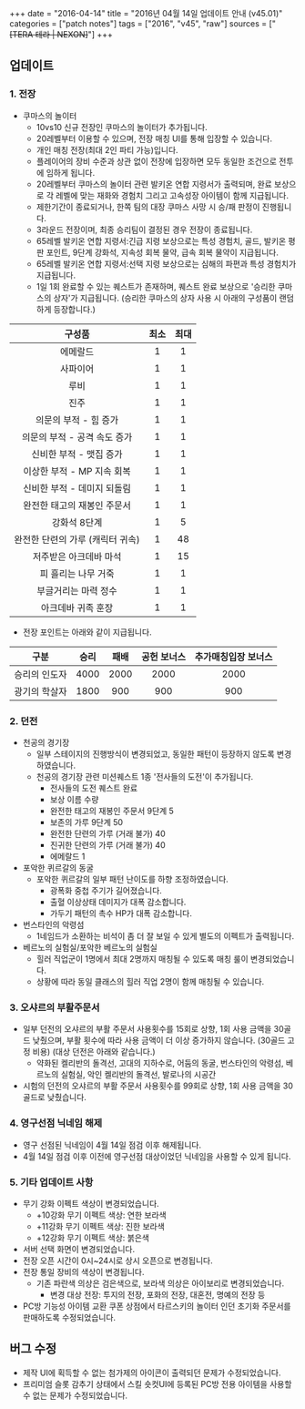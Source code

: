 +++
date = "2016-04-14"
title = "2016년 04월 14일 업데이트 안내 (v45.01)"
categories = ["patch notes"]
tags = ["2016", "v45", "raw"]
sources = ["~~[TERA 테라 | NEXON]~~"]
+++

## 업데이트

### **1.** 전장
- 쿠마스의 놀이터
  - 10vs10 신규 전장인 쿠마스의 놀이터가 추가됩니다.
  - 20레벨부터 이용할 수 있으며, 전장 매칭 UI를 통해 입장할 수 있습니다.
  - 개인 매칭 전장(최대 2인 파티 가능)입니다.
  - 플레이어의 장비 수준과 상관 없이 전장에 입장하면 모두 동일한 조건으로 전투에 임하게 됩니다.
  - 20레벨부터 쿠마스의 놀이터 관련 발키온 연합 지령서가 출력되며, 완료 보상으로 각 레벨에 맞는 재화와 경험치 그리고 고속성장 아이템이 함께 지급됩니다.
  - 제한기간이 종료되거나, 한쪽 팀의 대장 쿠마스 사망 시 승/패 판정이 진행됩니다.
  - 3라운드 전장이며, 최종 승리팀이 결정된 경우 전장이 종료됩니다.
  - 65레벨 발키온 연합 지령서:긴급 지령 보상으로는 특성 경험치, 골드, 발키온 평판 포인트, 9단계 강화석, 지속성 회복 물약, 급속 회복 물약이 지급됩니다.
  - 65레벨 발키온 연합 지령서:선택 지령 보상으로는 심해의 파편과 특성 경험치가 지급됩니다.
  - 1일 1회 완료할 수 있는 퀘스트가 존재하며, 퀘스트 완료 보상으로 '승리한 쿠마스의 상자'가 지급됩니다. (승리한 쿠마스의 상자 사용 시 아래의 구성품이 랜덤하게 등장합니다.)

| 구성품 | 최소 | 최대 |
| :-: | :-: | :-: |
| 에메랄드 | 1 | 1 |
| 사파이어 | 1 | 1 |
| 루비 | 1 | 1 |
| 진주 | 1 | 1 |
| 의문의 부적 - 힘 증가 | 1 | 1 |
| 의문의 부적 - 공격 속도 증가 | 1 | 1 |
| 신비한 부적 - 맷집 증가 | 1 | 1 |
| 이상한 부적 - MP 지속 회복 | 1 | 1 |
| 신비한 부적 - 데미지 되돌림 | 1 | 1 |
| 완전한 태고의 재봉인 주문서 | 1 | 1 |
| 강화석 8단계 | 1 | 5 |
| 완전한 단련의 가루 (캐릭터 귀속) | 1 | 48 |
| 저주받은 아크데바 마석 | 1 | 15 |
| 피 흘리는 나무 거죽 | 1 | 1 | 
| 부글거리는 마력 정수 | 1 | 1 | 
| 아크데바 귀족 훈장 | 1 | 1 | 

  - 전장 포인트는 아래와 같이 지급됩니다.

| 구분 | 승리 | 패배 | 공헌 보너스 | 추가매칭입장 보너스 |
| :-: | :-: | :-: | :-: | :-: |
| 승리의 인도자 | 4000 | 2000 | 2000 | 2000 |
| 광기의 학살자 | 1800 | 900 | 900 | 900 |

### **2.** 던전
- 천공의 경기장
  - 일부 스테이지의 진행방식이 변경되었고, 동일한 패턴이 등장하지 않도록 변경하였습니다.
  - 천공의 경기장 관련 미션퀘스트 1종 '전사들의 도전'이 추가됩니다.
    - 전사들의 도전 퀘스트 완료 
    - 보상 이름 수량
    - 완전한 태고의 재봉인 주문서 9단계 5 
    - 보존의 가루 9단계 50
    - 완전한 단련의 가루 (거래 불가) 40
    - 진귀한 단련의 가루 (거래 불가) 40
    - 에메랄드 1 
- 포악한 퀴르갈의 동굴
  - 포악한 퀴르갈의 일부 패턴 난이도를 하향 조정하였습니다.
    - 광폭화 중첩 주기가 길어졌습니다.
    - 출혈 이상상태 데미지가 대폭 감소합니다.
    - 가두기 패턴의 촉수 HP가 대폭 감소합니다.
- 번스타인의 악령섬
  - 1네임드가 소환하는 비석이 좀 더 잘 보일 수 있게 별도의 이펙트가 출력됩니다.
- 베르노의 실험실/포악한 베르노의 실험실 
  - 힐러 직업군이 1명에서 최대 2명까지 매칭될 수 있도록 매칭 룰이 변경되었습니다.
  - 상황에 따라 동일 클래스의 힐러 직업 2명이 함께 매칭될 수 있습니다.

### **3.** 오샤르의 부활주문서
- 일부 던전의 오샤르의 부활 주문서 사용횟수를 15회로 상향, 1회 사용 금액을 30골드 낮췄으며, 부활 횟수에 따라 사용 금액이 더 이상 증가하지 않습니다. (30골드 고정 비용) (대상 던전은 아래와 같습니다.) 
  - 약화된 켈리반의 돌격선, 고대의 지하수로, 어둠의 동굴, 번스타인의 악령섬, 베르노의 실험실, 악인 켈리반의 돌격선, 발로나의 시공간 
- 시험의 던전의 오샤르의 부활 주문서 사용횟수를 99회로 상향, 1회 사용 금액을 30골드로 낮췄습니다.

### **4.** 영구선점 닉네임 해제 
- 영구 선점된 닉네임이 4월 14일 점검 이후 해제됩니다.
- 4월 14일 점검 이후 이전에 영구선점 대상이었던 닉네임을 사용할 수 있게 됩니다.

### **5.** 기타 업데이트 사항
- 무기 강화 이펙트 색상이 변경되었습니다.
  - +10강화 무기 이펙트 색상: 연한 보라색 
  - +11강화 무기 이펙트 색상: 진한 보라색 
  - +12강화 무기 이펙트 색상: 붉은색 
- 서버 선택 화면이 변경되었습니다.
- 전장 오픈 시간이 0시~24시로 상시 오픈으로 변경됩니다.
- 전장 통일 장비의 색상이 변경됩니다.
  - 기존 파란색 의상은 검은색으로, 보라색 의상은 아이보리로 변경되었습니다.
    - 변경 대상 전장: 투지의 전장, 포화의 전장, 대혼전, 명예의 전장 등 
- PC방 기능성 아이템 교환 쿠폰 상점에서 타르스키의 놀이터 인던 초기화 주문서를 판매하도록 수정되었습니다.

## 버그 수정

- 제작 UI에 획득할 수 없는 첨가제의 아이콘이 출력되던 문제가 수정되었습니다.
- 프리미엄 슬롯 감추기 상태에서 스킬 숏컷UI에 등록된 PC방 전용 아이템을 사용할 수 없는 문제가 수정되었습니다.
